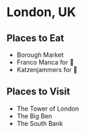 # London, UK

## Places to Eat
- Borough Market
- Franco Manca for :pizza:
- Katzenjammers for :beers:

## Places to Visit
- The Tower of London
- The Big Ben
- The South Bank
